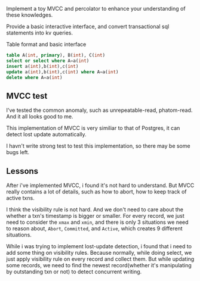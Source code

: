 Implement a toy MVCC and percolator to enhance your understanding of these knowledges.

Provide a basic interactive interface, and convert transactional sql statements into kv queries.

Table format and basic interface

```sql
table A(int, primary), B(int), C(int)
select or select where A=a(int)
insert a(int),b(int),c(int)
update a(int),b(int),c(int) where A=a(int)
delete where A=a(int)
```

## MVCC test

I've tested the common anomaly, such as unrepeatable-read, phatom-read. And it all looks good to me.

This implementation of MVCC is very similiar to that of Postgres, it can detect lost update automatically.

I havn't write strong test to test this implementation, so there may be some bugs left.

## Lessons

After i've implemented MVCC, i found it's not hard to understand. But MVCC really contains a lot of details, such as how to abort, how to keep track of active txns.

I think the visibility rule is not hard. And we don't need to care about the whether a txn's timestamp is bigger or smaller. For every record, we just need to consider the `xmax` and `xmin`, and there is only 3 situations we need to reason about, `Abort`, `Committed`, and `Active`, which creates 9 different situations.

While i was trying to implement lost-update detection, i found that i need to add some thing on visibility rules. Because normally, while doing select, we just apply visibility rule on every record and collect them. But while updating some records, we need to find the newest record(whether it's manipulating by outstanding txn or not) to detect concurrent writing.